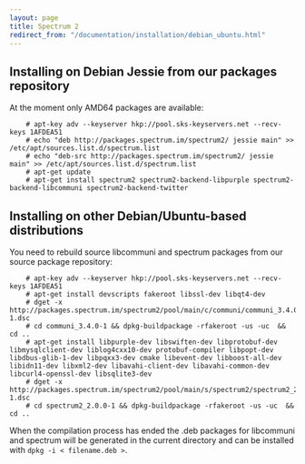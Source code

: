 ```yaml
---
layout: page
title: Spectrum 2
redirect_from: "/documentation/installation/debian_ubuntu.html"
---
```


## Installing on Debian Jessie from our packages repository

At the moment only AMD64 packages are available:

        # apt-key adv --keyserver hkp://pool.sks-keyservers.net --recv-keys 1AFDEA51
        # echo "deb http://packages.spectrum.im/spectrum2/ jessie main" >> /etc/apt/sources.list.d/spectrum.list
        # echo "deb-src http://packages.spectrum.im/spectrum2/ jessie main" >> /etc/apt/sources.list.d/spectrum.list
        # apt-get update 
        # apt-get install spectrum2 spectrum2-backend-libpurple spectrum2-backend-libcommuni spectrum2-backend-twitter


## Installing on other Debian/Ubuntu-based distributions

You need to rebuild source libcommuni and spectrum packages from our source package repository:

        # apt-key adv --keyserver hkp://pool.sks-keyservers.net --recv-keys 1AFDEA51 
        # apt-get install devscripts fakeroot libssl-dev libqt4-dev
        # dget -x http://packages.spectrum.im/spectrum2/pool/main/c/communi/communi_3.4.0-1.dsc
        # cd communi_3.4.0-1 && dpkg-buildpackage -rfakeroot -us -uc  && cd ..
        # apt-get install libpurple-dev libswiften-dev libprotobuf-dev libmysqlclient-dev liblog4cxx10-dev protobuf-compiler libpopt-dev libdbus-glib-1-dev libpqxx3-dev cmake libevent-dev libboost-all-dev libidn11-dev libxml2-dev libavahi-client-dev libavahi-common-dev libcurl4-openssl-dev libsqlite3-dev
        # dget -x http://packages.spectrum.im/spectrum2/pool/main/s/spectrum2/spectrum2_2.0.0-1.dsc
        # cd spectrum2_2.0.0-1 && dpkg-buildpackage -rfakeroot -us -uc  && cd ..

When the compilation process has ended the .deb packages for libcommuni and spectrum will be generated in the current directory and can be installed with `dpkg -i < filename.deb >`.
